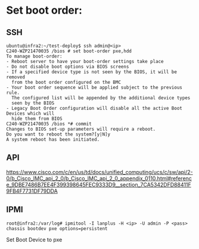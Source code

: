 # Set boot order:

## SSH
```
ubuntu@infra2:~/test-deploy$ ssh admin@<ip>
C240-WZP21470035 /bios # set boot-order pxe,hdd    
To manage boot-order:
- Reboot server to have your boot-order settings take place
- Do not disable boot options via BIOS screens
- If a specified device type is not seen by the BIOS, it will be removed
  from the boot order configured on the BMC
- Your boot order sequence will be applied subject to the previous rule.
  The configured list will be appended by the additional device types
  seen by the BIOS
- Legacy Boot Order configuration will disable all the active Boot Devices which will
  hide them from BIOS
C240-WZP21470035 /bios *# commit          
Changes to BIOS set-up parameters will require a reboot.
Do you want to reboot the system?[y|N]y
A system reboot has been initiated.
```

## API
https://www.cisco.com/c/en/us/td/docs/unified_computing/ucs/c/sw/api/2-0/b_Cisco_IMC_api_2_0/b_Cisco_IMC_api_2_0_appendix_0110.html#reference_9DBE7486B7EE4F399398645FEC9333D9__section_7CA5342DFD88411F9FB4F7731DF79DDA

## IPMI

```
root@infra2:/var/log# ipmitool -I lanplus -H <ip> -U admin -P <pass> chassis bootdev pxe options=persistent
```
Set Boot Device to pxe
